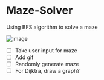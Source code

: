 # Maze-Solver

Using BFS algorithm to solve a maze

![image](https://user-images.githubusercontent.com/65414576/154735554-4377bde0-e61e-4d85-a7b7-2cc79e724998.png)

- [ ] Take user input for maze
- [ ] Add gif
- [ ] Randomly generate maze
- [ ] For Dijktra, draw a graph?
